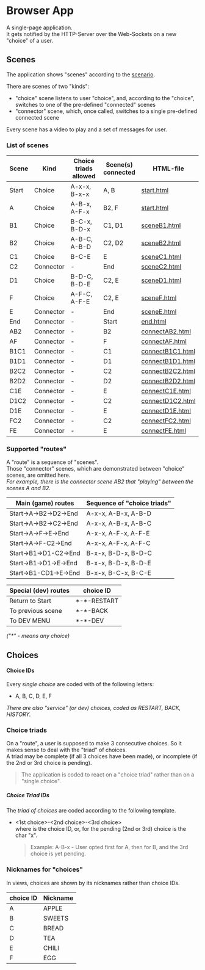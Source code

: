 # Browser App

A single-page application.<br />
It gets notified by the HTTP-Server over the Web-Sockets on a new "choice" of a user.<br />

## Scenes

The application shows "scenes" according to the [scenario](public/images/scene_flow.jpg).<br/>

There are scenes of two "kinds":

- "choice" scene listens to user "choice", and, according to the "choice", switches to one of the pre-defined "connected" scenes
- "connector" scene, which, once called, switches to a single pre-defined connected scene

Every scene has a video to play and a set of messages for user.<br />

### List of scenes

| Scene | Kind      | Choice triads<br />allowed | Scene(s)<br />connected | HTML-file                                         |
| ----- | --------- | -------------------------- | ----------------------- | ------------------------------------------------- |
| Start | Choice    | A-x-x, B-x-x               | A, B                    | [start.html](public/views/start.html)             |
| A     | Choice    | A-B-x, A-F-x               | B2, F                   | [start.html](public/views/start.html)             |
| B1    | Choice    | B-C-x, B-D-x               | C1, D1                  | [sceneB1.html](public/views/sceneB1.html)         |
| B2    | Choice    | A-B-C, A-B-D               | C2, D2                  | [sceneB2.html](public/views/sceneB2.html)         |
| C1    | Choice    | B-C-E                      | E                       | [sceneC1.html](public/views/sceneC1.html)         |
| C2    | Connector | -                          | End                     | [sceneC2.html](public/views/sceneC2.html)         |
| D1    | Choice    | B-D-C, B-D-E               | C2, E                   | [sceneD1.html](public/views/sceneD1.html)         |
| F     | Choice    | A-F-C, A-F-E               | C2, E                   | [sceneF.html](public/views/sceneF.html)           |
| E     | Connector | -                          | End                     | [sceneE.html](public/views/sceneE.html)           |
| End   | Connector | -                          | Start                   | [end.html](public/views/end.html)                 |
| AB2   | Connector | -                          | B2                      | [connectAB2.html](public/views/connectAB2.html)   |
| AF    | Connector | -                          | F                       | [connectAF.html](public/views/connectAF.html)     |
| B1C1  | Connector | -                          | C1                      | [connectB1C1.html](public/views/connectB1C1.html) |
| B1D1  | Connector | -                          | D1                      | [connectB1D1.html](public/views/connectB1D1.html) |
| B2C2  | Connector | -                          | C2                      | [connectB2C2.html](public/views/connectB2C2.html) |
| B2D2  | Connector | -                          | D2                      | [connectB2D2.html](public/views/connectB2D2.html) |
| C1E   | Connector | -                          | E                       | [connectC1E.html](public/views/connectC1E.html)   |
| D1C2  | Connector | -                          | C2                      | [connectD1C2.html](public/views/connectD1C2.html) |
| D1E   | Connector | -                          | E                       | [connectD1E.html](public/views/connectD1E.html)   |
| FC2   | Connector | -                          | C2                      | [connectFC2.html](public/views/connectFC2.html)   |
| FE    | Connector | -                          | E                       | [connectFE.html](public/views/connectFE.html)     |

### Supported "routes"

A "route" is a sequence of "scenes".<br />
Those "connector" scenes, which are demonstrated between "choice" scenes, are omitted here.<br />
_For example, there is the connector scene AB2 that "playing" between the scenes A and B2._

| Main (game) routes    | Sequence of "choice triads" |
| --------------------- | --------------------------- |
| Start->A->B2->D2->End | A-x-x, A-B-x, A-B-D         |
| Start->A->B2->C2->End | A-x-x, A-B-x, A-B-C         |
| Start->A->F->E->End   | A-x-x, A-F-x, A-F-E         |
| Start->A->F-C2->End   | A-x-x, A-F-x, A-F-C         |
| Start->B1->D1-C2->End | B-x-x, B-D-x, B-D-C         |
| Start->B1->D1->E->End | B-x-x, B-D-x, B-D-E         |
| Start->B1-CD1->E->End | B-x-x, B-C-x, B-C-E         |

| Special (dev) routes | choice ID     |
| -------------------- | ------------- |
| Return to Start      | \*-\*-RESTART |
| To previous scene    | \*-\*-BACK    |
| To DEV MENU          | \*-\*-DEV     |

_("\*" - means any choice)_

## Choices

#### Choice IDs

Every _single choice_ are coded with of the following letters:

- A, B, C, D, E, F

_There are also "service" (or dev) choices, coded as RESTART, BACK, HISTORY._

### Choice triads

On a "route", a user is supposed to make 3 consecutive choices.
So it makes sense to deal with the "triad" of choices.<br />
A triad may be complete (if all 3 choices have been made), or incomplete (if the 2nd or 3rd choice is pending).

> The application is coded to react on a "choice triad" rather than on a "single choice".

##### Choice Triad IDs

The _triad of choices_ are coded according to the following template.

- <1st choice>-<2nd choice>-<3rd choice> <br />
  where <xxx choice> is the choice ID, or, for the pending (2nd or 3rd) choice is the char "x".
  > Example:
  > A-B-x - User opted first for A, then for B, and the 3rd choice is yet pending.

### Nicknames for "choices"

In views, choices are shown by its nicknames rather than choice IDs.

| choice ID | Nickname |
| --------- | -------- |
| A         | APPLE    |
| B         | SWEETS   |
| C         | BREAD    |
| D         | TEA      |
| E         | CHILI    |
| F         | EGG      |
